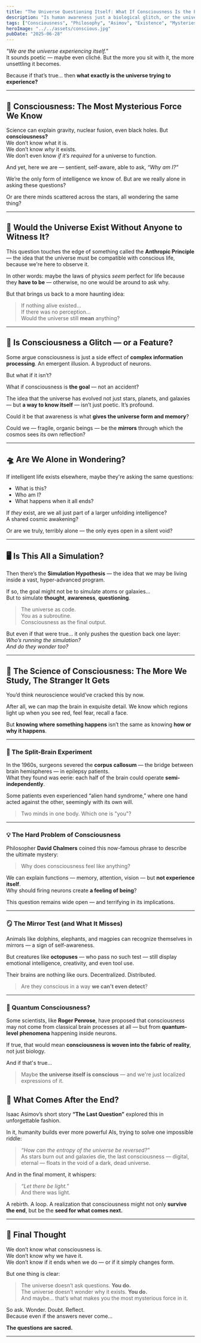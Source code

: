 ```yaml
---
title: "The Universe Questioning Itself: What If Consciousness Is the Point?"
description: "Is human awareness just a biological glitch, or the universe becoming aware of itself? From Asimov to the Anthropic Principle, this is a journey through one of the deepest questions we may never answer."
tags: ["Consciousness", "Philosophy", "Asimov", "Existence", "Mysteries", "Anthropic Principle","Space","Cosmos","Universe","Existence"]
heroImage: "../../assets/conscious.jpg"
pubDate: "2025-06-28"
---
```


_"We are the universe experiencing itself."_  
It sounds poetic — maybe even cliché. But the more you sit with it, the more unsettling it becomes.

Because if that’s true… then **what exactly is the universe trying to experience?**

---

## 🧠 Consciousness: The Most Mysterious Force We Know

Science can explain gravity, nuclear fusion, even black holes. But **consciousness?**  
We don’t know what it is.  
We don’t know *why* it exists.  
We don’t even know *if it’s required* for a universe to function.

And yet, here we are — sentient, self-aware, able to ask, *“Why am I?”*

We’re the only form of intelligence we know of. But are we really alone in asking these questions?

Or are there minds scattered across the stars, all wondering the same thing?

---

## 🌌 Would the Universe Exist Without Anyone to Witness It?

This question touches the edge of something called the **Anthropic Principle** — the idea that the universe must be compatible with conscious life, because we're here to observe it.

In other words: maybe the laws of physics *seem* perfect for life because they **have to be** — otherwise, no one would be around to ask why.

But that brings us back to a more haunting idea:

> If nothing alive existed...  
> If there was no perception...  
> Would the universe still **mean** anything?

---

## 🧠 Is Consciousness a Glitch — or a Feature?

Some argue consciousness is just a side effect of **complex information processing**. An emergent illusion. A byproduct of neurons.

But what if it isn’t?

What if consciousness is **the goal** — not an accident?

The idea that the universe has evolved not just stars, planets, and galaxies — but **a way to know itself** — isn’t just poetic. It’s profound.

Could it be that awareness is what **gives the universe form and memory**?

Could we — fragile, organic beings — be the **mirrors** through which the cosmos sees its own reflection?

---

## 🛸 Are We Alone in Wondering?

If intelligent life exists elsewhere, maybe they're asking the same questions:

- What is this?
- Who am I?
- What happens when it all ends?

If *they* exist, are we all just part of a larger unfolding intelligence?  
A shared cosmic awakening?

Or are we truly, terribly alone — the only eyes open in a silent void?

---

## 🖥️ Is This All a Simulation?

Then there’s the **Simulation Hypothesis** — the idea that we may be living inside a vast, hyper-advanced program.

If so, the goal might not be to simulate atoms or galaxies…  
But to simulate **thought**, **awareness**, **questioning**.

> The universe as code.  
> You as a subroutine.  
> Consciousness as the final output.

But even if that were true... it only pushes the question back one layer:  
*Who’s running the simulation?*  
*And do they wonder too?*

---

## 🧬 The Science of Consciousness: The More We Study, The Stranger It Gets

You’d think neuroscience would’ve cracked this by now.

After all, we can map the brain in exquisite detail. We know which regions light up when you see red, feel fear, recall a face.

But **knowing where something happens** isn’t the same as knowing **how or why it happens**.

---

### 🧠 The Split-Brain Experiment

In the 1960s, surgeons severed the **corpus callosum** — the bridge between brain hemispheres — in epilepsy patients.  
What they found was eerie: each half of the brain could operate **semi-independently**.

Some patients even experienced “alien hand syndrome,” where one hand acted against the other, seemingly with its own will.

> Two minds in one body. Which one is "you"?

---

### 💡 The Hard Problem of Consciousness

Philosopher **David Chalmers** coined this now-famous phrase to describe the ultimate mystery:

> Why does consciousness feel like anything?

We can explain functions — memory, attention, vision — but **not experience itself**.  
Why should firing neurons create **a feeling of being**?

This question remains wide open — and terrifying in its implications.

---

### 🪞 The Mirror Test (and What It Misses)

Animals like dolphins, elephants, and magpies can recognize themselves in mirrors — a sign of self-awareness.

But creatures like **octopuses** — who pass no such test — still display emotional intelligence, creativity, and even tool use.

Their brains are nothing like ours. Decentralized. Distributed.

> Are they conscious in a way **we can't even detect**?

---

### 🧠 Quantum Consciousness?

Some scientists, like **Roger Penrose**, have proposed that consciousness may not come from classical brain processes at all — but from **quantum-level phenomena** happening inside neurons.

If true, that would mean **consciousness is woven into the fabric of reality**, not just biology.

And if that's true…  
> Maybe **the universe itself is conscious** — and we're just localized expressions of it.

## 🔁 What Comes After the End?

Isaac Asimov’s short story **“The Last Question”** explored this in unforgettable fashion.

In it, humanity builds ever more powerful AIs, trying to solve one impossible riddle:  
> *“How can the entropy of the universe be reversed?”*  
As stars burn out and galaxies die, the last consciousness — digital, eternal — floats in the void of a dark, dead universe.

And in the final moment, it whispers:

> *“Let there be light.”*  
> And there was light.

A rebirth. A loop. A realization that consciousness might not only **survive the end**, but be the **seed for what comes next.**

---

## 🌠 Final Thought

We don’t know what consciousness is.  
We don’t know why we have it.  
We don’t know if it ends when we do — or if it simply changes form.

But one thing is clear:

> The universe doesn’t ask questions. **You do.**  
> The universe doesn’t wonder why it exists. **You do.**  
> And maybe… that’s what makes you the most mysterious force in it.

So ask. Wonder. Doubt. Reflect.  
Because even if the answers never come...

**The questions are sacred.**

---


